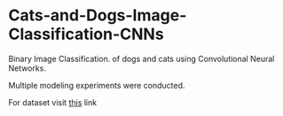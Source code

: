 # Cats-and-Dogs-Image-Classification-CNNs

Binary Image Classification. of dogs and cats using Convolutional Neural Networks.

Multiple modeling experiments were conducted.

For dataset visit [this](https://www.kaggle.com/competitions/dogs-vs-cats/data) link
